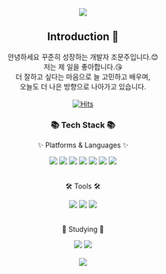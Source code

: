 <div align=center>
	<img src="https://capsule-render.vercel.app/api?type=waving&color=auto&height=200&section=header&text=munju%20Github&fontSize=90" />	
</div>

<div align=center>
  <!--소개-->

## Introduction :raised_hands:
안녕하세요 꾸준히 성장하는 개발자 조문주입니다.😊<br/>
저는 제 일을 좋아합니다.😘<br/>
더 잘하고 싶다는 마음으로 늘 고민하고 배우며,<br/>
오늘도 더 나은 방향으로 나아가고 있습니다.
<br/><br/>
[![Hits](https://hits.seeyoufarm.com/api/count/incr/badge.svg?url=https%3A%2F%2Fgithub.com%2Fgjbae1212%2Fhit-counter)](https://hits.seeyoufarm.com)
<h3>📚 Tech Stack 📚</h3>
<p>✨ Platforms & Languages ✨</p>
</div>
<div align="center">
  <img src="https://img.shields.io/badge/React-61DAFB?style=flat&logo=React&logoColor=white"/>
  <img src="https://img.shields.io/badge/Redux-764ABC?style=flat&logo=Redux&logoColor=white"/>
  <img src="https://img.shields.io/badge/HTML5-E34F26?style=flat&logo=HTML5&logoColor=white" />
  <img src="https://img.shields.io/badge/CSS3-1572B6?style=flat&logo=CSS3&logoColor=white" />
  <img src="https://img.shields.io/badge/JavaScript-F7DF1E?style=flat&logo=JavaScript&logoColor=white" />
  <img src="https://img.shields.io/badge/jQuery-0769AD?style=flat&logo=jQuery&logoColor=white" />
  <img src="https://img.shields.io/badge/Bootstrap-7952B3?style=flat&logo=Bootstrap&logoColor=white" />
</div>
<br/>

<div align=center>
   <p>🛠 Tools 🛠</p>
</div>
<div align=center>
  <img src="https://img.shields.io/badge/Visual%20Studio-5C2D91?style=flat&logo=EclipseIDE&logoColor=white" />
  <img src="https://img.shields.io/badge/Visual%20Studio%20Code-007ACC?style=flat&logo=VisualStudioCode&logoColor=white" />
  <img src="https://img.shields.io/badge/GitHub-181717?style=flat&logo=GitHub&logoColor=white" />
</div>
<br/>
<div align=center>
   <p>🎨 Studying 🎨</p>
   <img src="https://img.shields.io/badge/React-61DAFB?style=flat&logo=React&logoColor=white"/>
   <img src="https://img.shields.io/badge/Typescript-3178C6?style=flat&logo=Typescript&logoColor=white" />
</div>
<br/>
<div align=center>
  <img src="https://github-readme-stats.vercel.app/api/top-langs/?username=Octdoki&layout=compact">
</div>
<br/>
